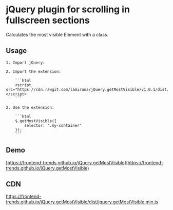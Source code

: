 # jQuery plugin for scrolling in fullscreen sections

Calculates the most visible Element with a class.

## Usage

    1. Import jQuery:

    2. Import the extension:

        ```html
        <script src="https://cdn.rawgit.com/lamiruma/jQuery.getMostVisible/v1.0.1/dist/jquery.getMostVisible.min.js"></script>
        ```

    2. Use the extension:

        ```html
        $.getMostVisible({
            selector: '.my-container'
        });
        ```

## Demo
[https://frontend-trends.github.io/jQuery.getMostVisible](https://frontend-trends.github.io/jQuery.getMostVisible)

## CDN
https://frontend-trends.github.io/jQuery.getMostVisible/dist/jquery.getMostVisible.min.js
